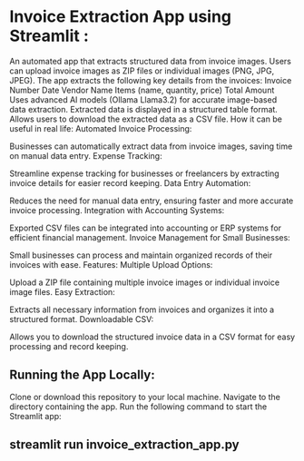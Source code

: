 # Invoice Extraction App using Streamlit :
An automated app that extracts structured data from invoice images.
Users can upload invoice images as ZIP files or individual images (PNG, JPG, JPEG).
The app extracts the following key details from the invoices:
Invoice Number
Date
Vendor Name
Items (name, quantity, price)
Total Amount
Uses advanced AI models (Ollama Llama3.2) for accurate image-based data extraction.
Extracted data is displayed in a structured table format.
Allows users to download the extracted data as a CSV file.
How it can be useful in real life:
Automated Invoice Processing:

Businesses can automatically extract data from invoice images, saving time on manual data entry.
Expense Tracking:

Streamline expense tracking for businesses or freelancers by extracting invoice details for easier record keeping.
Data Entry Automation:

Reduces the need for manual data entry, ensuring faster and more accurate invoice processing.
Integration with Accounting Systems:

Exported CSV files can be integrated into accounting or ERP systems for efficient financial management.
Invoice Management for Small Businesses:

Small businesses can process and maintain organized records of their invoices with ease.
Features:
Multiple Upload Options:

Upload a ZIP file containing multiple invoice images or individual invoice image files.
Easy Extraction:

Extracts all necessary information from invoices and organizes it into a structured format.
Downloadable CSV:

Allows you to download the structured invoice data in a CSV format for easy processing and record keeping.



## Running the App Locally:
Clone or download this repository to your local machine.
Navigate to the directory containing the app.
Run the following command to start the Streamlit app:

## streamlit run invoice_extraction_app.py
